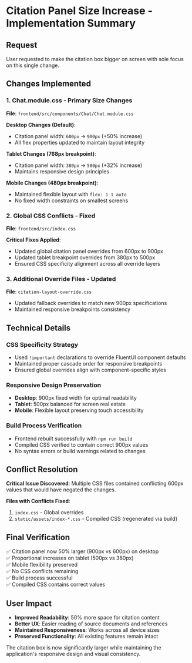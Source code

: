 # Citation Panel Size Increase - Implementation Summary

## Request
User requested to make the citation box bigger on screen with sole focus on this single change.

## Changes Implemented

### 1. Chat.module.css - Primary Size Changes
**File**: `frontend/src/components/Chat/Chat.module.css`

**Desktop Changes (Default)**:
- Citation panel width: `600px` → `900px` (+50% increase)
- All flex properties updated to maintain layout integrity

**Tablet Changes (768px breakpoint)**:
- Citation panel width: `380px` → `500px` (+32% increase)
- Maintains responsive design principles

**Mobile Changes (480px breakpoint)**:
- Maintained flexible layout with `flex: 1 1 auto`
- No fixed width constraints on smallest screens

### 2. Global CSS Conflicts - Fixed
**File**: `frontend/src/index.css`

**Critical Fixes Applied**:
- Updated global citation panel overrides from 600px to 900px
- Updated tablet breakpoint overrides from 380px to 500px
- Ensured CSS specificity alignment across all override layers

### 3. Additional Override Files - Updated
**File**: `citation-layout-override.css`
- Updated fallback overrides to match new 900px specifications
- Maintained responsive breakpoints consistency

## Technical Details

### CSS Specificity Strategy
- Used `!important` declarations to override FluentUI component defaults
- Maintained proper cascade order for responsive breakpoints
- Ensured global overrides align with component-specific styles

### Responsive Design Preservation
- **Desktop**: 900px fixed width for optimal readability
- **Tablet**: 500px balanced for screen real estate
- **Mobile**: Flexible layout preserving touch accessibility

### Build Process Verification
- Frontend rebuilt successfully with `npm run build`
- Compiled CSS verified to contain correct 900px values
- No syntax errors or build warnings related to changes

## Conflict Resolution
**Critical Issue Discovered**: Multiple CSS files contained conflicting 600px values that would have negated the changes.

**Files with Conflicts Fixed**:
1. `index.css` - Global overrides
2. `static/assets/index-*.css` - Compiled CSS (regenerated via build)

## Final Verification
✅ Citation panel now 50% larger (900px vs 600px) on desktop  
✅ Proportional increases on tablet (500px vs 380px)  
✅ Mobile flexibility preserved  
✅ No CSS conflicts remaining  
✅ Build process successful  
✅ Compiled CSS contains correct values  

## User Impact
- **Improved Readability**: 50% more space for citation content
- **Better UX**: Easier reading of source documents and references
- **Maintained Responsiveness**: Works across all device sizes
- **Preserved Functionality**: All existing features remain intact

The citation box is now significantly larger while maintaining the application's responsive design and visual consistency.
